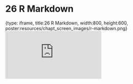 # 26 R Markdown
 
{type: iframe, title:26 R Markdown, width:800, height:600, poster:resources/chapt_screen_images/r-markdown.png}
![](https://datatrail-jhu.github.io/DataTrail/no_toc/r-markdown.html)
 

 
